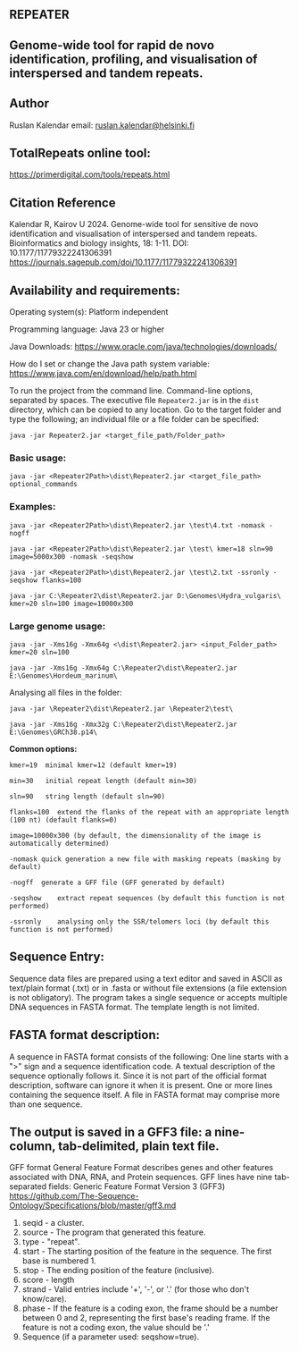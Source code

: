 ## REPEATER
## Genome-wide tool for rapid de novo identification, profiling, and visualisation of interspersed and tandem repeats.

## Author
Ruslan Kalendar 
email: ruslan.kalendar@helsinki.fi

## TotalRepeats online tool: 
https://primerdigital.com/tools/repeats.html

## Citation Reference
Kalendar R, Kairov U 2024. Genome-wide tool for sensitive de novo identification and visualisation of interspersed and tandem repeats. Bioinformatics and biology insights, 18: 1-11. DOI: 10.1177/11779322241306391
https://journals.sagepub.com/doi/10.1177/11779322241306391

## Availability and requirements:

Operating system(s): Platform independent

Programming language: Java 23 or higher

Java Downloads: https://www.oracle.com/java/technologies/downloads/

How do I set or change the Java path system variable: https://www.java.com/en/download/help/path.html

To run the project from the command line. Command-line options, separated by spaces. 
The executive file ```Repeater2.jar``` is in the ```dist``` directory, which can be copied to any location. 
Go to the target folder and type the following; an individual file or a file folder can be specified:

```java -jar Repeater2.jar <target_file_path/Folder_path>```


### Basic usage:

```java -jar <Repeater2Path>\dist\Repeater2.jar <target_file_path> optional_commands```


### Examples:
```
java -jar <Repeater2Path>\dist\Repeater2.jar \test\4.txt -nomask -nogff

java -jar <Repeater2Path>\dist\Repeater2.jar \test\ kmer=18 sln=90 image=5000x300 -nomask -seqshow

java -jar <Repeater2Path>\dist\Repeater2.jar \test\2.txt -ssronly -seqshow flanks=100

java -jar C:\Repeater2\dist\Repeater2.jar D:\Genomes\Hydra_vulgaris\ kmer=20 sln=100 image=10000x300

```

### Large genome usage:
```
java -jar -Xms16g -Xmx64g <\dist\Repeater2.jar> <input_Folder_path> kmer=20 sln=100

java -jar -Xms16g -Xmx64g C:\Repeater2\dist\Repeater2.jar E:\Genomes\Hordeum_marinum\
```

Analysing all files in the folder:

```
java -jar \Repeater2\dist\Repeater2.jar \Repeater2\test\ 

java -jar -Xms16g -Xmx32g C:\Repeater2\dist\Repeater2.jar E:\Genomes\GRCh38.p14\
```


**Common options:**

```
kmer=19	 minimal kmer=12 (default kmer=19)

min=30	 initial repeat length (default min=30)

sln=90	 string length (default sln=90)

flanks=100	extend the flanks of the repeat with an appropriate length (100 nt) (default flanks=0)

image=10000x300	(by default, the dimensionality of the image is automatically determined)

-nomask	quick generation a new file with masking repeats (masking by default)

-nogff	generate a GFF file (GFF generated by default)

-seqshow	extract repeat sequences (by default this function is not performed)

-ssronly	analysing only the SSR/telomers loci (by default this function is not performed)

```

## Sequence Entry:

Sequence data files are prepared using a text editor and saved in ASCII as text/plain format (.txt) or in .fasta or without file extensions (a file extension is not obligatory). The program takes a single sequence or accepts multiple DNA sequences in FASTA format. The template length is not limited.

## FASTA format description:
A sequence in FASTA format consists of the following:
One line starts with a ">" sign and a sequence identification code. A textual description of the sequence optionally follows it. Since it is not part of the official format description, software can ignore it when it is present.
One or more lines containing the sequence itself. A file in FASTA format may comprise more than one sequence.


## The output is saved in a GFF3 file: a nine-column, tab-delimited, plain text file. 
 
GFF format General Feature Format describes genes and other features associated with DNA, RNA, and Protein sequences. GFF lines have nine tab-separated fields:
Generic Feature Format Version 3 (GFF3) 
https://github.com/The-Sequence-Ontology/Specifications/blob/master/gff3.md
1. seqid - a cluster.
2. source - The program that generated this feature.
3. type - "repeat".
4. start - The starting position of the feature in the sequence. The first base is numbered 1.
5. stop - The ending position of the feature (inclusive).
6. score - length 
7. strand - Valid entries include '+', '-', or '.' (for those who don't know/care).
8. phase - If the feature is a coding exon, the frame should be a number between 0 and 2, representing the first base's reading frame. If the feature is not a coding exon, the value should be '.'
9. Sequence (if a parameter used: seqshow=true).
